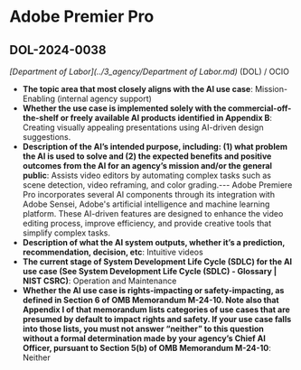 # Adobe Premier Pro
## DOL-2024-0038
_[Department of Labor](../3_agency/Department of Labor.md)_ (DOL) / OCIO


+ **The topic area that most closely aligns with the AI use case**: Mission-Enabling (internal agency support)
+ **Whether the use case is implemented solely with the commercial-off-the-shelf or freely available AI products identified in Appendix B**: Creating visually appealing presentations using AI-driven design suggestions.
+ **Description of the AI’s intended purpose, including: (1) what problem the AI is used to solve and (2) the expected benefits and positive outcomes from the AI for an agency’s mission and/or the general public**: Assists video editors by automating complex tasks such as scene detection, video reframing, and color grading.--- Adobe Premiere Pro incorporates several AI components through its integration with Adobe Sensei, Adobe's artificial intelligence and machine learning platform. These AI-driven features are designed to enhance the video editing process, improve efficiency, and provide creative tools that simplify complex tasks.
+ **Description of what the AI system outputs, whether it’s a prediction, recommendation, decision, etc**: Intuitive videos
+ **The current stage of System Development Life Cycle (SDLC) for the AI use case (See System Development Life Cycle (SDLC) - Glossary | NIST CSRC)**: Operation and Maintenance
+ **Whether the AI use case is rights-impacting or safety-impacting, as defined in Section 6 of OMB Memorandum M-24-10. Note also that Appendix I of that memorandum lists categories of use cases that are presumed by default to impact rights and safety. If your use case falls into those lists, you must not answer “neither” to this question without a formal determination made by your agency’s Chief AI Officer, pursuant to Section 5(b) of OMB Memorandum M-24-10**: Neither